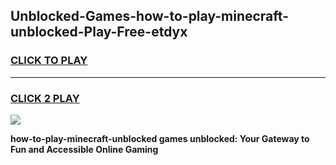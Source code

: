 
## Unblocked-Games-how-to-play-minecraft-unblocked-Play-Free-etdyx
<h3>
<a href="https://premium76.site?title=how-to-play-minecraft-unblocked&ref=18A1">CLICK TO PLAY</a></h3>
<hr>

<h3>
<a href="https://premium76.site?title=how-to-play-minecraft-unblocked&ref=18A1">CLICK 2 PLAY</a>
  
</h3>

<a href="https://premium76.site?title=how-to-play-minecraft-unblocked&ref=18A1"><img src="https://clearcache.store/games.png"></a>


**how-to-play-minecraft-unblocked games unblocked: Your Gateway to Fun and Accessible Online Gaming**

